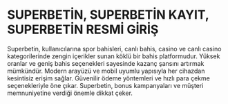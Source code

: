 # SUPERBETİN, SUPERBETİN KAYIT, SUPERBETİN RESMİ GİRİŞ

Superbetin, kullanıcılarına spor bahisleri, canlı bahis, casino ve canlı casino kategorilerinde zengin içerikler sunan köklü bir bahis platformudur. Yüksek oranlar ve geniş bahis seçenekleri sayesinde kazanç şansını artırmak mümkündür. Modern arayüzü ve mobil uyumlu yapısıyla her cihazdan kesintisiz erişim sağlar. Güvenilir ödeme yöntemleri ve hızlı para çekme seçenekleriyle öne çıkar. Superbetin, bonus kampanyaları ve müşteri memnuniyetine verdiği önemle dikkat çeker.
